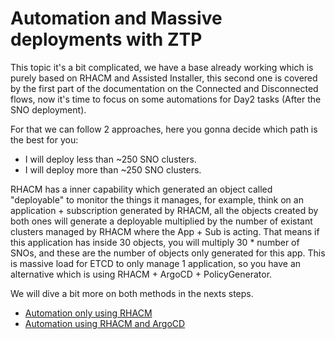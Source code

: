 # Automation and Massive deployments with ZTP

This topic it's a bit complicated, we have a base already working which is purely based on RHACM and Assisted Installer, this second one is covered by the first part of the documentation on the Connected and Disconnected flows, now it's time to focus on some automations for Day2 tasks (After the SNO deployment).

For that we can follow 2 approaches, here you gonna decide which path is the best for you:

- I will deploy less than ~250 SNO clusters.
- I will deploy more than ~250 SNO clusters.

RHACM has a inner capability which generated an object called "deployable" to monitor the things it manages, for example, think on an application + subscription generated by RHACM, all the objects created by both ones will generate a deployable multiplied by the number of existant clusters managed by RHACM where the App + Sub is acting. That means if this application has inside 30 objects, you will multiply 30 * number of SNOs, and these are the number of objects only generated for this app. This is massive load for ETCD to only manage 1 application, so you have an alternative which is using RHACM + ArgoCD + PolicyGenerator.

We will dive a bit more on both methods in the nexts steps.

- [Automation only using RHACM](automation/rhacm-automation.md)
- [Automation using RHACM and ArgoCD](automation/rhacm-argocd-automation.md)
